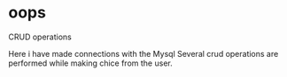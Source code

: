# oops
CRUD operations

Here i have made connections with the Mysql
Several crud operations are performed while making chice from the user.


